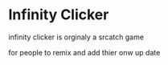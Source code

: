 # Infinity Clicker

infinity clicker is orginaly a srcatch game

for people to remix and add thier onw up date
